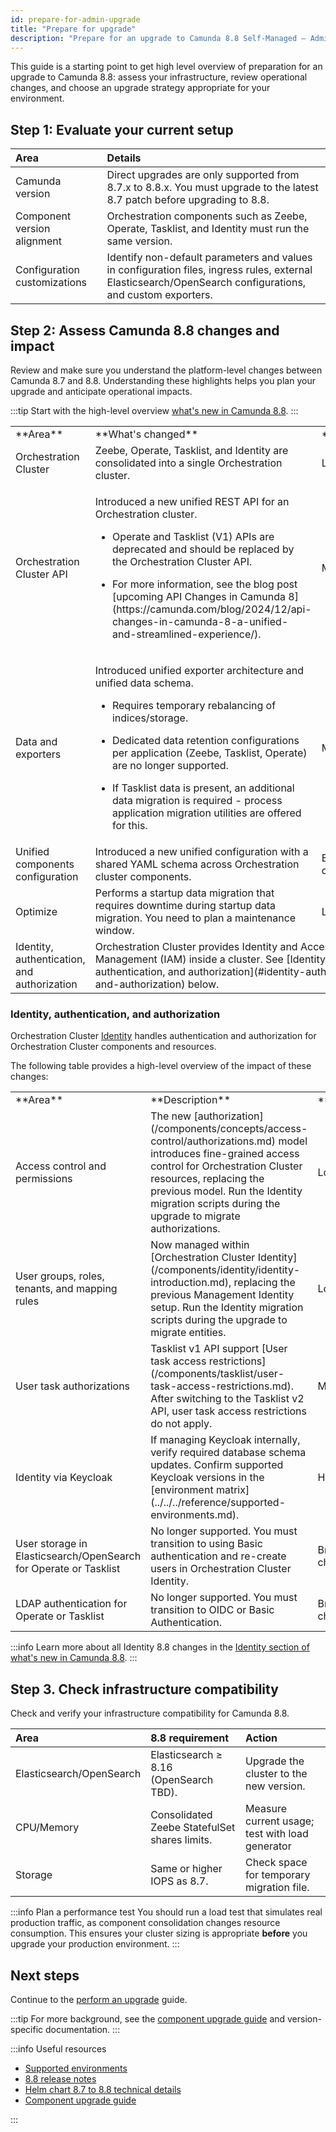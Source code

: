 ```yaml
---
id: prepare-for-admin-upgrade
title: "Prepare for upgrade"
description: "Prepare for an upgrade to Camunda 8.8 Self-Managed – Administrator guide."
---
```


This guide is a starting point to get high level overview of preparation for an upgrade to Camunda 8.8: assess your infrastructure, review operational changes, and choose an upgrade strategy appropriate for your environment.

## Step 1: Evaluate your current setup

| Area                         | Details                                                                                                                                                   |
| :--------------------------- | :-------------------------------------------------------------------------------------------------------------------------------------------------------- |
| Camunda version              | Direct upgrades are only supported from 8.7.x to 8.8.x. You must upgrade to the latest 8.7 patch before upgrading to 8.8.                                 |
| Component version alignment  | Orchestration components such as Zeebe, Operate, Tasklist, and Identity must run the same version.                                                        |
| Configuration customizations | Identify non-default parameters and values in configuration files, ingress rules, external Elasticsearch/OpenSearch configurations, and custom exporters. |

## Step 2: Assess Camunda 8.8 changes and impact

Review and make sure you understand the platform-level changes between Camunda 8.7 and 8.8. Understanding these highlights helps you plan your upgrade and anticipate operational impacts.

:::tip
Start with the high-level overview [what's new in Camunda 8.8](/reference/announcements-release-notes/880/whats-new-in-88.md).
:::

<table className="table-callout">
<tr>
    <td style={{minWidth: "152px"}}>**Area**</td>
    <td style={{minWidth: "152px"}}>**What's changed**</td>
    <td style={{width: "160px"}}>**Impact**</td>
</tr>
<tr>
    <td>Orchestration Cluster</td>
    <td>Zeebe, Operate, Tasklist, and Identity are consolidated into a single Orchestration cluster.</td>
    <td><span className="label-highlight">Low</span></td>
</tr>
<tr>
    <td>Orchestration Cluster API</td>
    <td><p>Introduced a new unified REST API for an Orchestration cluster.</p><p><ul><li>Operate and Tasklist (V1) APIs are deprecated and should be replaced by the Orchestration Cluster API.</li><li><p>For more information, see the blog post [upcoming API Changes in Camunda 8](https://camunda.com/blog/2024/12/api-changes-in-camunda-8-a-unified-and-streamlined-experience/).</p></li></ul></p></td>
    <td><span className="label-highlight yellow">Medium</span></td>
</tr>
<tr>
    <td>Data and exporters</td>
    <td><p>Introduced unified exporter architecture and unified data schema.</p><p><ul><li>Requires temporary rebalancing of indices/storage.</li><li><p>Dedicated data retention configurations per application (Zeebe, Tasklist, Operate) are no longer supported.</p></li><li><p>If Tasklist data is present, an additional data migration is required - process application migration utilities are offered for this.</p></li></ul></p></td>
    <td><span className="label-highlight yellow">Medium</span></td>
</tr>
<tr>
    <td>Unified components configuration</td>
    <td>Introduced a new unified configuration with a shared YAML schema across Orchestration cluster components.</td>
    <td><span className="label-highlight red">Breaking changes</span></td>    
</tr>
<tr>
    <td>Optimize</td>
    <td>Performs a startup data migration that requires downtime during startup data migration. You need to plan a maintenance window.</td>
    <td><span className="label-highlight">Low</span></td>
</tr>
<tr>
    <td>Identity, authentication, and authorization</td>
    <td colspan="2">Orchestration Cluster provides Identity and Access Management (IAM) inside a cluster. See [Identity, authentication, and authorization](#identity-authentication-and-authorization) below.</td>    
</tr>
</table>

### Identity, authentication, and authorization

Orchestration Cluster [Identity](/components/identity/identity-introduction.md) handles authentication and authorization for Orchestration Cluster components and resources.

The following table provides a high-level overview of the impact of these changes:

<table className="table-callout">
<tr>
    <td style={{minWidth: "30%"}}>**Area**</td>
    <td>**Description**</td>
    <td style={{width: "160px"}}>**Impact**</td>
</tr>
<tr>
    <td>Access control and permissions</td>
    <td>The new [authorization](/components/concepts/access-control/authorizations.md) model introduces fine-grained access control for Orchestration Cluster resources, replacing the previous model. Run the Identity migration scripts during the upgrade to migrate authorizations.</td>
    <td><span className="label-highlight">Low</span></td>
</tr>
<tr>
    <td>User groups, roles, tenants, and mapping rules</td>
    <td>Now managed within [Orchestration Cluster Identity](/components/identity/identity-introduction.md), replacing the previous Management Identity setup. Run the Identity migration scripts during the upgrade to migrate entities.</td>
    <td><span className="label-highlight">Low</span></td>
</tr>
<tr>
    <td>User task authorizations</td>
    <td>Tasklist v1 API support [User task access restrictions](/components/tasklist/user-task-access-restrictions.md). After switching to the Tasklist v2 API, user task access restrictions do not apply.</td>
    <td><span className="label-highlight yellow">Medium</span></td>
</tr>
<tr>
    <td>Identity via Keycloak</td>
    <td>If managing Keycloak internally, verify required database schema updates. Confirm supported Keycloak versions in the [environment matrix](../../../reference/supported-environments.md).</td>
    <td><span className="label-highlight orange">High</span></td>
</tr>
<tr>
    <td>User storage in Elasticsearch/OpenSearch for Operate or Tasklist</td>
    <td>No longer supported. You must transition to using Basic authentication and re-create users in Orchestration Cluster Identity.</td>
    <td><span className="label-highlight red">Breaking changes</span></td>
</tr>
<tr>
    <td>LDAP authentication for Operate or Tasklist</td>
    <td>No longer supported. You must transition to OIDC or Basic Authentication.</td>
    <td><span className="label-highlight red">Breaking changes</span></td>
</tr>
</table>

:::info
Learn more about all Identity 8.8 changes in the [Identity section of what's new in Camunda 8.8](/reference/announcements-release-notes/880/whats-new-in-88.md#identity).
:::

## Step 3. Check infrastructure compatibility

Check and verify your infrastructure compatibility for Camunda 8.8.

| Area                     | 8.8 requirement                               | Action                                          |
| :----------------------- | :-------------------------------------------- | :---------------------------------------------- |
| Elasticsearch/OpenSearch | Elasticsearch ≥ 8.16 (OpenSearch TBD).        | Upgrade the cluster to the new version.         |
| CPU/Memory               | Consolidated Zeebe StatefulSet shares limits. | Measure current usage; test with load generator |
| Storage                  | Same or higher IOPS as 8.7.                   | Check space for temporary migration file.       |

:::info Plan a performance test
You should run a load test that simulates real production traffic, as component consolidation changes resource consumption. This ensures your cluster sizing is appropriate **before** you upgrade your production environment.
:::

## Next steps

Continue to the [perform an upgrade](./run-update.md) guide.

:::tip
For more background, see the [component upgrade guide](/self-managed/components/components-upgrade/introduction.md) and version-specific documentation.
:::

:::info Useful resources

- [Supported environments](../../../reference/supported-environments.md#component-version-matrix)
- [8.8 release notes](../../../reference/announcements-release-notes/880/880-release-notes.md)
- [Helm chart 8.7 to 8.8 technical details](../../installation-methods/helm/upgrade/helm-870-880.md)
- [Component upgrade guide](../../components/components-upgrade/870-to-880.md)

:::
